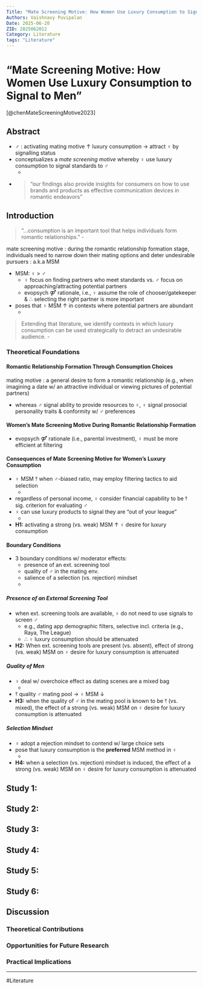 ```yaml
---
Title: "Mate Screening Motive: How Women Use Luxury Consumption to Signal to Men"
Authors: Vaishnavy Puvipalan
Date: 2025-06-20
ZID: 2025062012
Category: Literature
tags: "Literature"
---
```

# “Mate Screening Motive: How Women Use Luxury Consumption to Signal to Men”

[@chenMateScreeningMotive2023]

## Abstract
- ♂︎ : activating mating motive ↑ luxury consumption → attract ♀︎ by signalling status
- conceptualizes a _mate screening motive_  whereby ♀︎ use luxury consumption to signal standards to ♂︎
    - <!-- define mate screening in intro -->
- <!-- this is a disgusting consumer research study -->
    > “our findings also provide insights for consumers on how to use brands and products as effective communication devices in romantic endeavors”

## Introduction
> “...consumption is an important tool that helps individuals form romantic relationships.”
    - <!-- helps lmao -->

mate screening motive
: during the romantic relationship formation stage, individuals need to narrow down their mating options and deter undesirable pursuers
: a.k.a MSM

- MSM: ♀︎ > ♂︎
    - ♀︎ focus on finding partners who meet standards vs. ♂︎ focus on approaching/attracting potential partners
    - evopsych ⚤ rationale, i.e., ♀︎ assume the role of chooser/gatekeeper & ∴ selecting the right partner is more important
 - poses that ♀︎ MSM ↑ in contexts where potential partners are abundant
     - <!-- gold-panning as opposed to gold-digging -->

> Extending that literature, we identify contexts in which luxury consumption can be used strategically to detract an undesirable audience.
	- <!-- is it effective? Can ♀︎ ward off broke men? -->

### Theoretical Foundations

#### Romantic Relationship Formation Through Consumption Choices

mating motive
: a general desire to form a romantic relationship (e.g., when imagining a date w/ an attractive individual or viewing pictures of potential partners)

- whereas ♂︎ signal ability to provide resources to ♀︎, ♀︎ signal prosocial personality traits & conformity w/ ♂︎ preferences

#### Women’s Mate Screening Motive During Romantic Relationship Formation

- evopsych ⚤ rationale (i.e., parental investment), ♀︎ must be more efficient at filtering

#### Consequences of Mate Screening Motive for Women’s Luxury Consumption

- ♀︎ MSM ⤒ when ♂︎-biased ratio, may employ filtering tactics to aid selection
    - <!-- what's the ratio like on dating apps and in Western society? -->
- regardless of personal income, ♀︎ consider financial capability to be ⤒ sig. criterion for evaluating ♂︎ 
- ♀︎ can use luxury products to signal they are “out of your league”
    - <!-- does it work? Do ♂︎ even know luxury brands? -->
- **H1:** activating a strong (vs. weak) MSM ↑ ♀︎ desire for luxury consumption

#### Boundary Conditions

- 3 boundary conditions w/ moderator effects:
    - presence of an ext. screening tool
    - quality of ♂︎ in the mating env.
    - salience of a selection (vs. rejection) mindset
    - <!-- idk what these are lol -->

##### Presence of an External Screening Tool

- when ext. screening tools are available, ♀︎ do not need to use signals to screen ♂︎
    - e.g., dating app demographic filters, selective incl. criteria (e.g., Raya, The League)
    - ∴ ♀︎ luxury consumption should be attenuated
- **H2:** When ext. screening tools are present (vs. absent), effect of strong (vs. weak) MSM on ♀︎ desire for luxury consumption is attenuated

##### Quality of Men

- ♀︎ deal w/ overchoice effect as dating scenes are a mixed bag
    - <!-- ♀︎ get picky when there is the potential for traps and relax in high-quality dating pools -->
- ⤒ quality ♂︎ mating pool → ♀︎ MSM ↓
- **H3:** when the quality of ♂︎ in the mating pool is known to be ⤒ (vs. mixed), the effect of a strong (vs. weak) MSM on ♀︎ desire for luxury consumption is attenuated

##### Selection Mindset

- ♀︎ adopt a rejection mindset to contend w/ large choice sets
- pose that luxury consumption is the **preferred** MSM method in ♀︎
    - <!-- no way. Actually maybe. -->
- **H4:** when a selection (vs. rejection) mindset is induced, the effect of a strong (vs. weak) MSM on ♀︎ desire for luxury consumption is attenuated

## Study 1: 


## Study 2:
## Study 3:
## Study 4:
## Study 5:
## Study 6:
## Discussion
### Theoretical Contributions
### Opportunities for Future Research
### Practical Implications

---
  #Literature